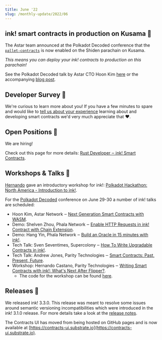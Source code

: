 ```yaml
---
title: June '22
slug: /monthly-update/2022/06
---
```


## ink! smart contracts in production on Kusama 🎉

The Astar team announced at the Polkadot Decoded conference that the
[`pallet-contracts`](https://github.com/paritytech/substrate/tree/master/frame/contracts)
is now enabled on the Shiden parachain on Kusama.

_This means you can deploy your ink! contracts to production on this parachain!_

See the Polkadot Decoded talk by Astar CTO Hoon Kim [here](https://www.youtube.com/watch?v=qBM8VNPoXpg)
or the accompanying [blog post](https://medium.com/astar-network/shiden-opens-door-to-wasm-e5bcc937235).

## Developer Survey 📓

We're curious to learn more about you! If you have a few minutes to spare and would like
to [tell us about your experience](https://forms.gle/o3EC4Vz9kVrwiGeY9) learning about and developing smart contracts we'd very
much appreciate that ❤️.

## Open Positions 💼

We are hiring!

Check out this page for more details:
[Rust Developer ‒ ink! Smart Contracts](https://boards.greenhouse.io/parity/jobs/5145492003).

## Workshops & Talks 🎤

[Hernando](https://github.com/hcastano) gave an introductory workshop for ink!:
[Polkadot Hackathon: North America - Introduction to ink!](https://www.youtube.com/watch?v=DZW7I_Lf-ps).

For the [Polkadot Decoded](https://decoded.polkadot.network/) conference on June 29-30 a number
of ink! talks are scheduled:

* Hoon Kim, Astar Network ‒ [Next Generation Smart Contracts with WASM](https://www.youtube.com/watch?v=XFKye24ZUl0).
* Demo: Shelven Zhou, Phala Network ‒ [Enable HTTP Requests in ink! Contract with Chain Extension](https://decoded.polkadot.network/agenda/?date=2022-06-29&location=online&presentation=enable-http-requests-in-ink&tz=online).
* Demo: Hang Yin, Phala Network ‒ [Build an Oracle in 15 minutes with ink!](https://decoded.polkadot.network/agenda/?date=2022-06-29&location=online&presentation=build-an-orcal&tz=online).
* Tech Talk: Sven Seventimes, Supercolony ‒ [How To Write Upgradable Contracts in ink!](https://www.youtube.com/watch?v=eo_cY8lVNes).
* Tech Talk: Andrew Jones, Parity Technologies ‒ [Smart Contracts: Past, Present, Future](https://www.youtube.com/watch?v=Jqi_Jy5resQ).
* Workshop: Hernando Castano, Parity Technologies ‒ [Writing Smart Contracts with ink!: What's Next After Flipper?](https://www.youtube.com/watch?v=yykPQF0tkqk).
    * The code for the workshop can be found [here](https://github.com/HCastano/decoded-2022-demo).

## Releases 🚢

We released ink! 3.3.0. This release was meant to resolve some issues around semantic
versioning incompatibilities which were introduced in the ink! 3.1.0 release. For more
details take a look at the [release notes](https://github.com/paritytech/ink/releases/tag/v3.3.0).

The Contracts UI has moved from being hosted on GitHub pages and is now available
at [https://contracts-ui.substrate.io](https://contracts-ui.substrate.io).
